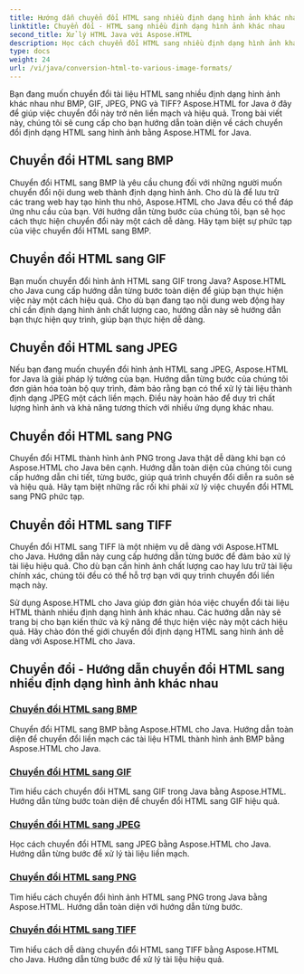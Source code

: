 ```yaml
---
title: Hướng dẫn chuyển đổi HTML sang nhiều định dạng hình ảnh khác nhau
linktitle: Chuyển đổi - HTML sang nhiều định dạng hình ảnh khác nhau
second_title: Xử lý HTML Java với Aspose.HTML
description: Học cách chuyển đổi HTML sang nhiều định dạng hình ảnh khác nhau như BMP, GIF, JPEG, PNG và TIFF bằng Aspose.HTML cho Java. Hướng dẫn toàn diện này bao gồm cách xử lý tài liệu hiệu quả.
type: docs
weight: 24
url: /vi/java/conversion-html-to-various-image-formats/
---
```


Bạn đang muốn chuyển đổi tài liệu HTML sang nhiều định dạng hình ảnh khác nhau như BMP, GIF, JPEG, PNG và TIFF? Aspose.HTML for Java ở đây để giúp việc chuyển đổi này trở nên liền mạch và hiệu quả. Trong bài viết này, chúng tôi sẽ cung cấp cho bạn hướng dẫn toàn diện về cách chuyển đổi định dạng HTML sang hình ảnh bằng Aspose.HTML for Java. 

## Chuyển đổi HTML sang BMP

Chuyển đổi HTML sang BMP là yêu cầu chung đối với những người muốn chuyển đổi nội dung web thành định dạng hình ảnh. Cho dù là để lưu trữ các trang web hay tạo hình thu nhỏ, Aspose.HTML cho Java đều có thể đáp ứng nhu cầu của bạn. Với hướng dẫn từng bước của chúng tôi, bạn sẽ học cách thực hiện chuyển đổi này một cách dễ dàng. Hãy tạm biệt sự phức tạp của việc chuyển đổi HTML sang BMP.

## Chuyển đổi HTML sang GIF

Bạn muốn chuyển đổi hình ảnh HTML sang GIF trong Java? Aspose.HTML cho Java cung cấp hướng dẫn từng bước toàn diện để giúp bạn thực hiện việc này một cách hiệu quả. Cho dù bạn đang tạo nội dung web động hay chỉ cần định dạng hình ảnh chất lượng cao, hướng dẫn này sẽ hướng dẫn bạn thực hiện quy trình, giúp bạn thực hiện dễ dàng.

## Chuyển đổi HTML sang JPEG

Nếu bạn đang muốn chuyển đổi hình ảnh HTML sang JPEG, Aspose.HTML for Java là giải pháp lý tưởng của bạn. Hướng dẫn từng bước của chúng tôi đơn giản hóa toàn bộ quy trình, đảm bảo rằng bạn có thể xử lý tài liệu thành định dạng JPEG một cách liền mạch. Điều này hoàn hảo để duy trì chất lượng hình ảnh và khả năng tương thích với nhiều ứng dụng khác nhau.

## Chuyển đổi HTML sang PNG

Chuyển đổi HTML thành hình ảnh PNG trong Java thật dễ dàng khi bạn có Aspose.HTML cho Java bên cạnh. Hướng dẫn toàn diện của chúng tôi cung cấp hướng dẫn chi tiết, từng bước, giúp quá trình chuyển đổi diễn ra suôn sẻ và hiệu quả. Hãy tạm biệt những rắc rối khi phải xử lý việc chuyển đổi HTML sang PNG phức tạp.

## Chuyển đổi HTML sang TIFF

Chuyển đổi HTML sang TIFF là một nhiệm vụ dễ dàng với Aspose.HTML cho Java. Hướng dẫn này cung cấp hướng dẫn từng bước để đảm bảo xử lý tài liệu hiệu quả. Cho dù bạn cần hình ảnh chất lượng cao hay lưu trữ tài liệu chính xác, chúng tôi đều có thể hỗ trợ bạn với quy trình chuyển đổi liền mạch này.

Sử dụng Aspose.HTML cho Java giúp đơn giản hóa việc chuyển đổi tài liệu HTML thành nhiều định dạng hình ảnh khác nhau. Các hướng dẫn này sẽ trang bị cho bạn kiến thức và kỹ năng để thực hiện việc này một cách hiệu quả. Hãy chào đón thế giới chuyển đổi định dạng HTML sang hình ảnh dễ dàng với Aspose.HTML cho Java.

## Chuyển đổi - Hướng dẫn chuyển đổi HTML sang nhiều định dạng hình ảnh khác nhau
### [Chuyển đổi HTML sang BMP](./convert-html-to-bmp/)
Chuyển đổi HTML sang BMP bằng Aspose.HTML cho Java. Hướng dẫn toàn diện để chuyển đổi liền mạch các tài liệu HTML thành hình ảnh BMP bằng Aspose.HTML cho Java.
### [Chuyển đổi HTML sang GIF](./convert-html-to-gif/)
Tìm hiểu cách chuyển đổi HTML sang GIF trong Java bằng Aspose.HTML. Hướng dẫn từng bước toàn diện để chuyển đổi HTML sang GIF hiệu quả.
### [Chuyển đổi HTML sang JPEG](./convert-html-to-jpeg/)
Học cách chuyển đổi HTML sang JPEG bằng Aspose.HTML cho Java. Hướng dẫn từng bước để xử lý tài liệu liền mạch.
### [Chuyển đổi HTML sang PNG](./convert-html-to-png/)
Tìm hiểu cách chuyển đổi hình ảnh HTML sang PNG trong Java bằng Aspose.HTML. Hướng dẫn toàn diện với hướng dẫn từng bước.
### [Chuyển đổi HTML sang TIFF](./convert-html-to-tiff/)
Tìm hiểu cách dễ dàng chuyển đổi HTML sang TIFF bằng Aspose.HTML cho Java. Hướng dẫn từng bước để xử lý tài liệu hiệu quả.